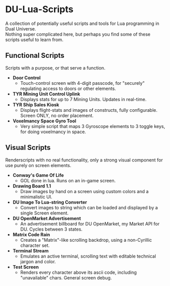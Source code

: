 # DU-Lua-Scripts
A collection of potentially useful scripts and tools for Lua programming in Dual Universe.<br>
Nothing super complicated here, but perhaps you find some of these scripts useful to learn from.<br>

## Functional Scripts
Scripts with a purpose, or that serve a function.

<ul>
<li><b>Door Control</b><ul><li>Touch-control screen with 4-digit passcode, for "securely" regulating access to doors or other elements.</li></ul></li>
<li><b>TYR Mining Unit Control Uplink</b><ul><li>Displays stats for up to 7 Mining Units. Updates in real-time.</li></ul></li>
<li><b>TYR Ship Sales Kiosk</b><ul><li>Displays flight-stats and images of constructs, fully configurable. Screen ONLY, no order placement.</li></ul></li>
<li><b>Voxelmancy Space Gyro Tool</b><ul><li>Very simple script that maps 3 Gyroscope elements to 3 toggle keys, for doing voxelmancy in space.</li></ul></li>
</ul>

## Visual Scripts
Renderscripts with no real functionality, only a strong visual component for use purely on screen elements.

<ul>
<li><b>Conway's Game Of Life</b><ul><li>GOL done in lua. Runs on an in-game screen.</li></ul></li>
<li><b>Drawing Board 1.1</b><ul><li>Draw images by hand on a screen using custom colors and a minimalistic UI.</li></ul></li>
<li><b>DU Image To Lua-string Converter</b><ul><li>Convert images to string which can be loaded and displayed by a single Screen element.</li></ul></li>
<li><b>DU OpenMarket Advertisement</b><ul><li>An advertisement billboard for DU OpenMarket, my Market API for DU. Cycles between 3 states.</li></ul></li>
<li><b>Matrix Code Rain</b><ul><li>Creates a "Matrix"-like scrolling backdrop, using a non-Cyrillic character set.</li></ul></li>
<li><b>Terminal Stream</b><ul><li>Emulates an active terminal, scrolling text with editable technical jargon and color.</li></ul></li>
<li><b>Test Screen</b><ul><li>Renders every character above its ascii code, including "unavailable" chars. General screen debug.</li></ul></li>
</ul>
